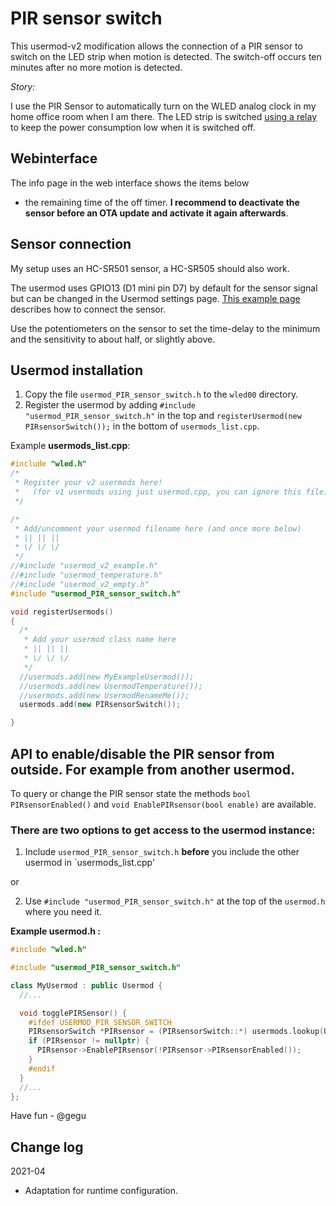 # PIR sensor switch

This usermod-v2 modification allows the connection of a PIR sensor to switch on the LED strip when motion is detected. The switch-off occurs ten minutes after no more motion is detected.

_Story:_

I use the PIR Sensor to automatically turn on the WLED analog clock in my home office room when I am there.
The LED strip is switched [using a relay](https://github.com/Aircoookie/WLED/wiki/Control-a-relay-with-WLED) to keep the power consumption low when it is switched off.

## Webinterface

The info page in the web interface shows the items below
- the remaining time of the off timer. 
**I recommend to deactivate the sensor before an OTA update and activate it again afterwards**.

## Sensor connection

My setup uses an HC-SR501 sensor, a HC-SR505 should also work.

The usermod uses GPIO13 (D1 mini pin D7) by default for the sensor signal but can be changed in the Usermod settings page.
[This example page](http://www.esp8266learning.com/wemos-mini-pir-sensor-example.php) describes how to connect the sensor.

Use the potentiometers on the sensor to set the time-delay to the minimum and the sensitivity to about half, or slightly above.

## Usermod installation

1. Copy the file `usermod_PIR_sensor_switch.h` to the `wled00` directory.
2. Register the usermod by adding `#include "usermod_PIR_sensor_switch.h"` in the top and `registerUsermod(new PIRsensorSwitch());` in the bottom of `usermods_list.cpp`.

Example **usermods_list.cpp**:

```cpp
#include "wled.h"
/*
 * Register your v2 usermods here!
 *   (for v1 usermods using just usermod.cpp, you can ignore this file)
 */

/*
 * Add/uncomment your usermod filename here (and once more below)
 * || || ||
 * \/ \/ \/
 */
//#include "usermod_v2_example.h"
//#include "usermod_temperature.h"
//#include "usermod_v2_empty.h"
#include "usermod_PIR_sensor_switch.h"

void registerUsermods()
{
  /*
   * Add your usermod class name here
   * || || ||
   * \/ \/ \/
   */
  //usermods.add(new MyExampleUsermod());
  //usermods.add(new UsermodTemperature());
  //usermods.add(new UsermodRenameMe());
  usermods.add(new PIRsensorSwitch());

}
```

## API to enable/disable the PIR sensor from outside. For example from another usermod.

To query or change the PIR sensor state the methods `bool PIRsensorEnabled()` and `void EnablePIRsensor(bool enable)` are available. 

### There are two options to get access to the usermod instance:

1. Include `usermod_PIR_sensor_switch.h` **before** you include the other usermod in `usermods_list.cpp'

or

2. Use `#include "usermod_PIR_sensor_switch.h"` at the top of the `usermod.h` where you need it.

**Example usermod.h :**
```cpp
#include "wled.h"

#include "usermod_PIR_sensor_switch.h"

class MyUsermod : public Usermod {
  //...

  void togglePIRSensor() {
    #ifdef USERMOD_PIR_SENSOR_SWITCH
    PIRsensorSwitch *PIRsensor = (PIRsensorSwitch::*) usermods.lookup(USERMOD_ID_PIRSWITCH);
    if (PIRsensor != nullptr) {
      PIRsensor->EnablePIRsensor(!PIRsensor->PIRsensorEnabled());
    }
    #endif
  }
  //...
};
```

Have fun - @gegu

## Change log
2021-04
* Adaptation for runtime configuration.